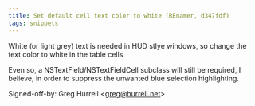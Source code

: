 ```yaml
---
title: Set default cell text color to white (REnamer, d347fdf)
tags: snippets
---
```


White (or light grey) text is needed in HUD stlye windows, so change the text color to white in the table cells.

Even so, a NSTextField/NSTextFieldCell subclass will still be required, I believe, in order to suppress the unwanted blue selection highlighting.

Signed-off-by: Greg Hurrell &lt;greg@hurrell.net&gt;
